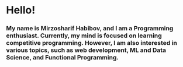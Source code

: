 # Hello!
### My name is Mirzosharif Habibov, and I am a Programming enthusiast. Currently, my mind is focused on learning competitive programming. However, I am also interested in various topics, such as web development, ML and Data Science, and Functional Programming.
